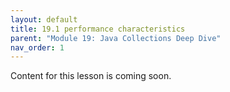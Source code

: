 ```yaml
---
layout: default
title: 19.1 performance characteristics
parent: "Module 19: Java Collections Deep Dive"
nav_order: 1
---
```


Content for this lesson is coming soon.
